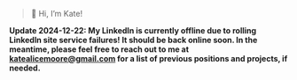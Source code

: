 > 👋 Hi, I’m Kate!

**Update 2024-12-22: My LinkedIn is currently offline due to rolling LinkedIn site service failures! It should be back online soon. In the meantime, please feel free to reach out to me at katealicemoore@gmail.com for a list of previous positions and projects, if needed.**

